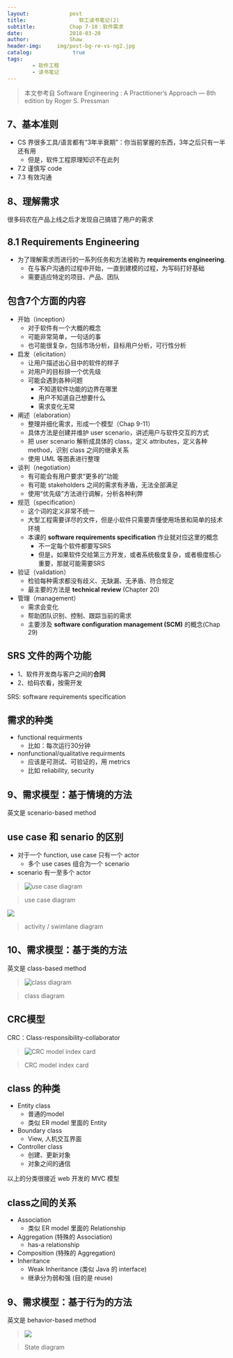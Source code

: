 ```yaml
---
layout:             post
title:                 软工读书笔记(2)
subtitle:           Chap 7-10：软件需求
date:      	        2018-03-20
author:             Shaw
header-img:     img/post-bg-re-vs-ng2.jpg
catalog: 	         true
tags:
        - 软件工程
        - 读书笔记
---
```


>本文参考自 Software Engineering : A Practitioner’s Approach — 8th edition by Roger S. Pressman

7、基本准则
-
- CS 界很多工具/语言都有“3年半衰期”：你当前掌握的东西，3年之后只有一半还有用
	- 但是，软件工程原理知识不在此列
- 7.2 谨慎写 code
- 7.3 有效沟通

8、理解需求
-
很多码农在产品上线之后才发现自己搞错了用户的需求

8.1 Requirements Engineering
-
- 为了理解需求而进行的一系列任务和方法被称为 **requirements engineering**. 
	- 在与客户沟通的过程中开始，一直到建模的过程，为写码打好基础
	- 需要适应特定的项目、产品、团队

包含7个方面的内容
-
- 开始（inception）
	- 对于软件有一个大概的概念 
	- 可能非常简单，一句话的事
	- 也可能很复杂，包括市场分析，目标用户分析，可行性分析
- 启发（elicitation）
	- 让用户描述出心目中的软件的样子
	- 对用户的目标排一个优先级
	- 可能会遇到各种问题
		- 不知道软件功能的边界在哪里
		- 用户不知道自己想要什么
		- 需求变化无常
- 阐述（elaboration）
	- 整理并细化需求，形成一个模型（Chap 9-11）
	- 具体方法是创建并维护 user scenario，讲述用户与软件交互的方式
	- 把 user scenario 解析成具体的 class，定义 attributes，定义各种 method，识别 class 之间的继承关系
	- 使用 UML 等图表进行整理
- 谈判（negotiation）
	- 有可能会有用户要求“更多的”功能
	- 有可能 stakeholders 之间的需求有矛盾，无法全部满足
	- 使用“优先级”方法进行调解，分析各种利弊
- 规范（specification） 
	- 这个词的定义非常不统一
	- 大型工程需要详尽的文件，但是小软件只需要弄懂使用场景和简单的技术环境
	- 本课的 **software requirements specification** 作业就对应这里的概念
		- 不一定每个软件都要写SRS
		- 但是，如果软件交给第三方开发，或者系统极度复杂，或者极度核心重要，那就可能需要SRS
- 验证（validation） 
	- 检验每种需求都没有歧义、无缺漏、无矛盾、符合规定
	- 最主要的方法是 **technical review** (Chapter  20)
- 管理（management）
	- 需求会变化
	- 帮助团队识别、控制、跟踪当前的需求
	- 主要涉及 **software configuration management (SCM)** 的概念(Chap 29)

SRS 文件的两个功能
-
- 1、软件开发商与客户之间的**合同** 
- 2、给码农看，按需开发

SRS: software requirements specification

需求的种类
-
- functional requirments
	- 比如：每次运行30分钟
- nonfunctional/qualitative requirments
	- 应该是可测试、可验证的，用 metrics
	- 比如 reliability, security

9、需求模型：基于情境的方法
-
英文是 scenario-based method

use case 和 senario 的区别
-
- 对于一个 function, use case 只有一个 actor
	- 多个 use cases 组合为一个 scenario
- scenario 有一至多个 actor

>![use case diagram](https://raw.githubusercontent.com/xiaoran-tang/xiaoran-tang.github.io/master/img/use_case.png "use case diagram")

>use case diagram

![](https://raw.githubusercontent.com/xiaoran-tang/xiaoran-tang.github.io/master/img/swimlane.png )

>activity / swimlane diagram

10、需求模型：基于类的方法
-
英文是 class-based method

>![class diagram](https://raw.githubusercontent.com/xiaoran-tang/xiaoran-tang.github.io/master/img/class_diagram_.png "class diagram")

>class diagram

CRC模型
-
CRC：Class-responsibility-collaborator

>![CRC model index card](https://raw.githubusercontent.com/xiaoran-tang/xiaoran-tang.github.io/master/img/CRC.png "CRC model index card")

>CRC model index card

class 的种类
-
- Entity class
	- 普通的model
	- 类似 ER model 里面的 Entity
- Boundary class
	- View, 人机交互界面
- Controller class
	- 创建、更新对象
	- 对象之间的通信

以上的分类很接近 web 开发的 MVC 模型

class之间的关系
-
- Association
	- 类似 ER model 里面的 Relationship
- Aggregation (特殊的 Association)
	- has-a relationship
- Composition (特殊的 Aggregation)
- Inheritance
	- Weak Inheritance (类似 Java 的 interface)
	- 继承分为弱和强 (目的是 reuse)

9、需求模型：基于行为的方法
-
英文是 behavior-based method

>![](https://raw.githubusercontent.com/xiaoran-tang/xiaoran-tang.github.io/master/img/state_diagram.png)

>State diagram